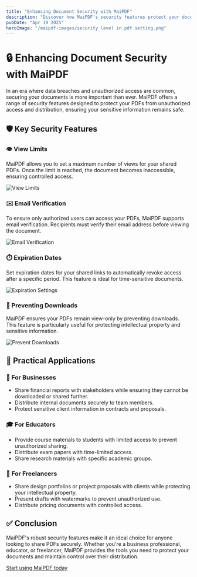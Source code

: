 ```yaml
---
title: "Enhancing Document Security with MaiPDF"
description: "Discover how MaiPDF's security features protect your documents from unauthorized access and distribution."
pubDate: "Apr 19 2025"
heroImage: "/maipdf-images/security level in pdf setting.png"
---
```


# 🔒 Enhancing Document Security with MaiPDF

<div class="intro-panel">
  In an era where data breaches and unauthorized access are common, securing your documents is more important than ever. MaiPDF offers a range of security features designed to protect your PDFs from unauthorized access and distribution, ensuring your sensitive information remains safe.
</div>

## 🛡️ Key Security Features

<div class="features-grid">
  <div class="feature-card">
    <h3>👁️ View Limits</h3>
    <p>MaiPDF allows you to set a maximum number of views for your shared PDFs. Once the limit is reached, the document becomes inaccessible, ensuring controlled access.</p>
    <img src="/maipdf-images/security%20level%20in%20pdf%20setting.png" alt="View Limits" />
  </div>

  <div class="feature-card">
    <h3>✉️ Email Verification</h3>
    <p>To ensure only authorized users can access your PDFs, MaiPDF supports email verification. Recipients must verify their email address before viewing the document.</p>
    <img src="/maipdf-images/get%20email%20verification%20before%20read.jpg" alt="Email Verification" />
  </div>

  <div class="feature-card">
    <h3>⏱️ Expiration Dates</h3>
    <p>Set expiration dates for your shared links to automatically revoke access after a specific period. This feature is ideal for time-sensitive documents.</p>
    <img src="/maipdf-images/pdf%20change%20setting%20after%20sent.png" alt="Expiration Settings" />
  </div>

  <div class="feature-card">
    <h3>🚫 Preventing Downloads</h3>
    <p>MaiPDF ensures your PDFs remain view-only by preventing downloads. This feature is particularly useful for protecting intellectual property and sensitive information.</p>
    <img src="/maipdf-images/pdf%20icon%20of%20no%20printing%20no%20downloading.png" alt="Prevent Downloads" />
  </div>
</div>

## 💼 Practical Applications

<div class="features-grid">
  <div class="card">
    <h3>🏢 For Businesses</h3>
    <ul>
      <li>Share financial reports with stakeholders while ensuring they cannot be downloaded or shared further.</li>
      <li>Distribute internal documents securely to team members.</li>
      <li>Protect sensitive client information in contracts and proposals.</li>
    </ul>
  </div>
  
  <div class="card">
    <h3>🎓 For Educators</h3>
    <ul>
      <li>Provide course materials to students with limited access to prevent unauthorized sharing.</li>
      <li>Distribute exam papers with time-limited access.</li>
      <li>Share research materials with specific academic groups.</li>
    </ul>
  </div>
  
  <div class="card">
    <h3>🎨 For Freelancers</h3>
    <ul>
      <li>Share design portfolios or project proposals with clients while protecting your intellectual property.</li>
      <li>Present drafts with watermarks to prevent unauthorized use.</li>
      <li>Distribute pricing documents with controlled access.</li>
    </ul>
  </div>
</div>

## ✅ Conclusion

<div class="cta-container">
  <p>MaiPDF's robust security features make it an ideal choice for anyone looking to share PDFs securely. Whether you're a business professional, educator, or freelancer, MaiPDF provides the tools you need to protect your documents and maintain control over their distribution.</p>
  
  <p><a href="https://maipdf.com">Start using MaiPDF today</a></p>
</div>